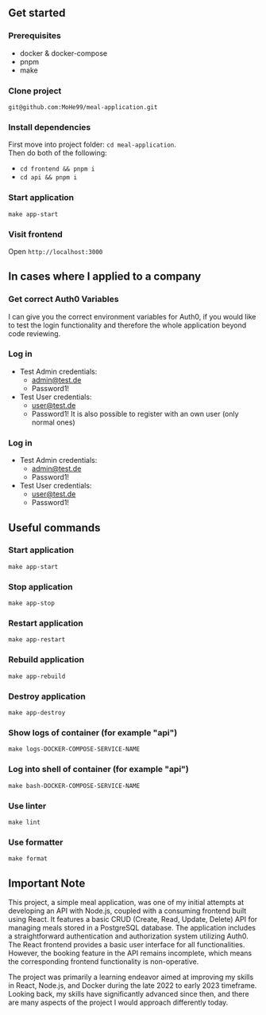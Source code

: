 ## Get started

### Prerequisites
- docker & docker-compose
- pnpm
- make

### Clone project
`git@github.com:MoHe99/meal-application.git`

### Install dependencies
First move into project folder: `cd meal-application`. \
Then do both of the following:
- `cd frontend && pnpm i`
- `cd api && pnpm i`

### Start application
`make app-start`

### Visit frontend
Open `http://localhost:3000`

## In cases where I applied to a company
### Get correct Auth0 Variables
I can give you the correct environment variables for Auth0, if you would like to test the login functionality and therefore the whole application beyond code reviewing.

### Log in
- Test Admin credentials: 
    - admin@test.de
    - Password1!
- Test User credentials: 
    - user@test.de
    - Password1!
It is also possible to register with an own user (only normal ones)

### Log in
- Test Admin credentials: 
    - admin@test.de
    - Password1!
- Test User credentials: 
    - user@test.de
    - Password1!

## Useful commands

### Start application
`make app-start`

### Stop application
`make app-stop`

### Restart application
`make app-restart`

### Rebuild application
`make app-rebuild`

### Destroy application
`make app-destroy`

### Show logs of container (for example "api")
`make logs-DOCKER-COMPOSE-SERVICE-NAME`

### Log into shell of container (for example "api")
`make bash-DOCKER-COMPOSE-SERVICE-NAME`

### Use linter
`make lint`

### Use formatter
`make format`

## Important Note

This project, a simple meal application, was one of my initial attempts at developing an API with Node.js, coupled with a consuming frontend built using React. It features a basic CRUD (Create, Read, Update, Delete) API for managing meals stored in a PostgreSQL database. The application includes a straightforward authentication and authorization system utilizing Auth0. The React frontend provides a basic user interface for all functionalities. However, the booking feature in the API remains incomplete, which means the corresponding frontend functionality is non-operative.

The project was primarily a learning endeavor aimed at improving my skills in React, Node.js, and Docker during the late 2022 to early 2023 timeframe. Looking back, my skills have significantly advanced since then, and there are many aspects of the project I would approach differently today.
